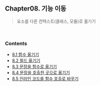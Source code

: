 ## Chapter08. 기능 이동
> 요소를 다른 컨텍스트(클래스, 모듈)로 옮기기

<br>

### Contents

- [8.1 함수 옮기기](./8.01_함수옮기기/README.md)
- [8.2 필드 옮기기](./8.02_필드옮기기/README.md)
- [8.3 문장을 함수로 옮기기](./8.03_문장을함수로옮기기/README.md)
- [8.4 문장을 호출한 곳으로 옮기기](./8.04_문장을호출한곳으로옮기기/README.md)
- [8.5 인라인 코드를 함수 호출로 바꾸기](./8.05_인라인코드를함수호출로바꾸기/README.md)